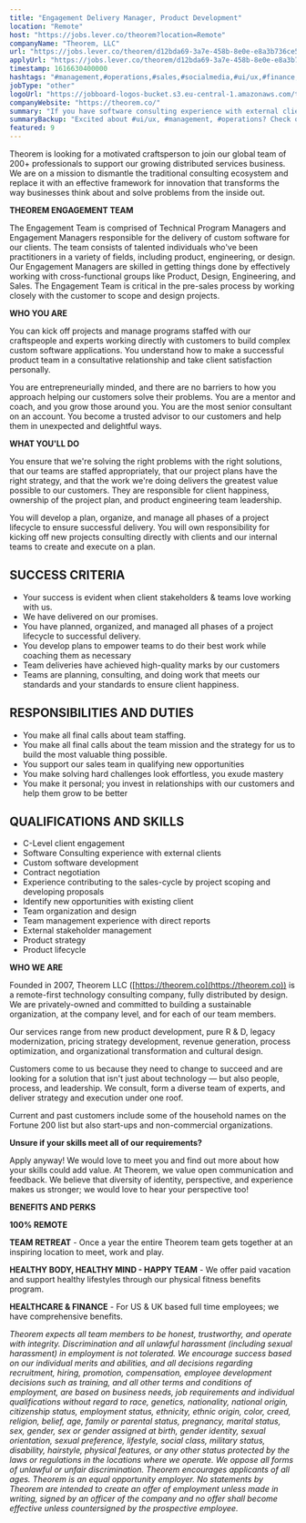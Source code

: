 ```yaml
---
title: "Engagement Delivery Manager, Product Development"
location: "Remote"
host: "https://jobs.lever.co/theorem?location=Remote"
companyName: "Theorem, LLC"
url: "https://jobs.lever.co/theorem/d12bda69-3a7e-458b-8e0e-e8a3b736ce56"
applyUrl: "https://jobs.lever.co/theorem/d12bda69-3a7e-458b-8e0e-e8a3b736ce56/apply"
timestamp: 1616630400000
hashtags: "#management,#operations,#sales,#socialmedia,#ui/ux,#finance,#optimization"
jobType: "other"
logoUrl: "https://jobboard-logos-bucket.s3.eu-central-1.amazonaws.com/theorem-llc"
companyWebsite: "https://theorem.co/"
summary: "If you have software consulting experience with external clients, Theorem is looking for someone with your knowledge."
summaryBackup: "Excited about #ui/ux, #management, #operations? Check out this job post!"
featured: 9
---
```


Theorem is looking for a motivated craftsperson to join our global team of 200+ professionals to support our growing distributed services business. We are on a mission to dismantle the traditional consulting ecosystem and replace it with an effective framework for innovation that transforms the way businesses think about and solve problems from the inside out.

**THEOREM ENGAGEMENT TEAM**

The Engagement Team is comprised of Technical Program Managers and Engagement Managers responsible for the delivery of custom software for our clients. The team consists of talented individuals who've been practitioners in a variety of fields, including product, engineering, or design. Our Engagement Managers are skilled in getting things done by effectively working with cross-functional groups like Product, Design, Engineering, and Sales. The Engagement Team is critical in the pre-sales process by working closely with the customer to scope and design projects.

**WHO YOU ARE** 

You can kick off projects and manage programs staffed with our craftspeople and experts working directly with customers to build complex custom software applications. You understand how to make a successful product team in a consultative relationship and take client satisfaction personally.

You are entrepreneurially minded, and there are no barriers to how you approach helping our customers solve their problems. You are a mentor and coach, and you grow those around you. You are the most senior consultant on an account. You become a trusted advisor to our customers and help them in unexpected and delightful ways.

**WHAT YOU'LL DO**

You ensure that we're solving the right problems with the right solutions, that our teams are staffed appropriately, that our project plans have the right strategy, and that the work we're doing delivers the greatest value possible to our customers. They are responsible for client happiness, ownership of the project plan, and product engineering team leadership.

You will develop a plan, organize, and manage all phases of a project lifecycle to ensure successful delivery. You will own responsibility for kicking off new projects consulting directly with clients and our internal teams to create and execute on a plan.

## SUCCESS CRITERIA

*   Your success is evident when client stakeholders & teams love working with us.
*   We have delivered on our promises.
*   You have planned, organized, and managed all phases of a project lifecycle to successful delivery.
*   You develop plans to empower teams to do their best work while coaching them as necessary
*   Team deliveries have achieved high-quality marks by our customers
*   Teams are planning, consulting, and doing work that meets our standards and your standards to ensure client happiness.

## RESPONSIBILITIES AND DUTIES

*   You make all final calls about team staffing.
*   You make all final calls about the team mission and the strategy for us to build the most valuable thing possible.
*   You support our sales team in qualifying new opportunities
*   You make solving hard challenges look effortless, you exude mastery
*   You make it personal; you invest in relationships with our customers and help them grow to be better

## QUALIFICATIONS AND SKILLS

*   C-Level client engagement
*   Software Consulting experience with external clients
*   Custom software development
*   Contract negotiation
*   Experience contributing to the sales-cycle by project scoping and developing proposals
*   Identify new opportunities with existing client
*   Team organization and design
*   Team management experience with direct reports
*   External stakeholder management
*   Product strategy
*   Product lifecycle

**WHO WE ARE**

Founded in 2007, Theorem LLC ([https://theorem.co](https://theorem.co)) is a remote-first technology consulting company, fully distributed by design. We are privately-owned and committed to building a sustainable organization, at the company level, and for each of our team members.

Our services range from new product development, pure R & D, legacy modernization, pricing strategy development, revenue generation, process optimization, and organizational transformation and cultural design.

Customers come to us because they need to change to succeed and are looking for a solution that isn't just about technology — but also people, process, and leadership. We consult, form a diverse team of experts, and deliver strategy and execution under one roof.

Current and past customers include some of the household names on the Fortune 200 list but also start-ups and non-commercial organizations.

**Unsure if your skills meet all of our requirements?**

Apply anyway! We would love to meet you and find out more about how your skills could add value. At Theorem, we value open communication and feedback. We believe that diversity of identity, perspective, and experience makes us stronger; we would love to hear your perspective too!

**BENEFITS AND PERKS**

**100% REMOTE**

**TEAM RETREAT** - Once a year the entire Theorem team gets together at an inspiring location to meet, work and play.

**HEALTHY BODY, HEALTHY MIND - HAPPY TEAM** - We offer paid vacation and support healthy lifestyles through our physical fitness benefits program.

**HEALTHCARE & FINANCE** \- For US & UK based full time employees; we have comprehensive benefits.

_Theorem expects all team members to be honest, trustworthy, and operate with integrity. Discrimination and all unlawful harassment (including sexual harassment) in employment is not tolerated. We encourage success based on our individual merits and abilities, and all decisions regarding recruitment, hiring, promotion, compensation, employee development decisions such as training, and all other terms and conditions of employment, are based on business needs, job requirements and individual qualifications without regard to race, genetics, nationality, national origin, citizenship status, employment status, ethnicity, ethnic origin, color, creed, religion, belief, age, family or parental status, pregnancy, marital status, sex, gender, sex or gender assigned at birth, gender identity, sexual orientation, sexual preference, lifestyle, social class, military status, disability, hairstyle, physical features, or any other status protected by the laws or regulations in the locations where we operate. We oppose all forms of unlawful or unfair discrimination. Theorem encourages applicants of all ages. Theorem is an equal opportunity employer. No statements by Theorem are intended to create an offer of employment unless made in writing, signed by an officer of the company and no offer shall become effective unless countersigned by the prospective employee._
